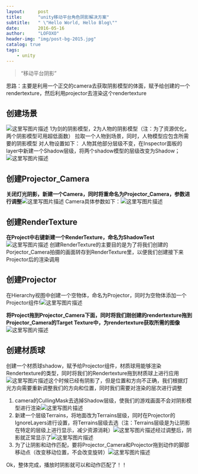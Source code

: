 ```yaml
---
layout:     post
title:      "unity移动平台角色阴影解决方案"
subtitle:   " \"Hello World, Hello Blog\""
date:       2016-05-16
author:     "LOFOXO"
header-img: "img/post-bg-2015.jpg"
catalog: true
tags:
    - unity
---
```


> “移动平台阴影”


思路：主要是利用一个正交的camera去获取阴影模型的体面，赋予给创建的一个rendertexture，然后利用projector去渲染这个rendertexture



创建场景
--------

 ![这里写图片描述](http://img.blog.csdn.net/20160115140424681)                                                       1为剑的阴影模型，2为人物的阴影模型（注：为了资源优化，两个阴影模型可用超低面数）
拉取一个人物到场景，同时，人物模型应包含所需要的阴影模型
对人物设置如下：
人物其他部分层级不变，在Inspector面板的layer中新建一个Shadow层级，将两个shadow模型的层级改变为Shadow；![这里写图片描述](http://img.blog.csdn.net/20160115142523269)



创建Projector_Camera
------------------

**关闭灯光阴影，新建一个Camera，同时将重命名为Projector_Camera，参数进行调整**![这里写图片描述](http://img.blog.csdn.net/20160115142806514)                                                                     Camera具体参数如下：![这里写图片描述](http://img.blog.csdn.net/20160115142850922)

创建RenderTexture
---------------

**在Project中右键新建一个RenderTexture，命名为ShadowTest**![这里写图片描述](http://img.blog.csdn.net/20160115143248815)
 创建RenderTexture的主要目的是为了将我们创建的Porjector_Camera拍摄的画面转存到RenderTexture里，以便我们创建接下来Projector后的渲染调用


创建Projector
-----------

 在Hierarchy视图中创建一个空物体，命名为Projector，同时为空物体添加一个Projector组件!![这里写图片描述](http://img.blog.csdn.net/20160115144918055)


**将Project拖到Projector_Camera下面，同时将我们刚创建的rendertexture拖到Projector_Camera的Target Texture中，为rendertexture获取所需的图像**![这里写图片描述](http://img.blog.csdn.net/20160115145106213)

创建材质球
-----

创建一个材质球shadow，赋予给Projector组件，材质球用能够渲染Rendertexture的类型，同时将我们的Rendertexture拖到材质球上进行应用![这里写图片描述](http://img.blog.csdn.net/20160115145249365)这个时候已经有阴影了，但是位置和方向不正确，我们根据灯光方向需要重新调整我们的方向和位置，同时我们需要对渲染的层次进行调整

 1. camera的CullingMask去选掉Shadow层级，使我们的游戏画面不会对阴影模型进行渲染![这里写图片描述](http://img.blog.csdn.net/20160115145500110)
 2. 新建一个层级Terrains，将地面改为Terrains层级，同时在Projector的IgnoreLayers进行设置，将Terrains层级去选（注：Terrains层级是为让阴影在特定的层级上进行显示，减少资源消耗）![这里写图片描述](http://img.blog.csdn.net/20160115145528323)经过调整后，阴影就正常显示了![这里写图片描述](http://img.blog.csdn.net/20160115145659324)
 3. 为了让阴影和动作匹配，要将Projector_Camera和Projector拖到动作的脚部移动点（改变移动位置，不会改变旋转）![这里写图片描述](http://img.blog.csdn.net/20160115145737350)

Ok，整体完成，播放时阴影就可以和动作匹配了！！
